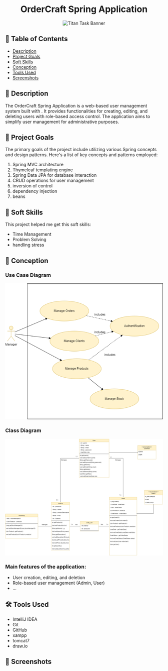 <h1 align="center">
  OrderCraft Spring Application
</h1>

<p align="center">
  <img src="https://maghreb.simplonline.co/_next/image?url=https%3A%2F%2Fsimplonline-v3-prod.s3.eu-west-3.amazonaws.com%2Fmedia%2Fimage%2Fjpg%2Fartisan-coup-moyen-faisant-coupe-bois-52683-126475-658019fa23e3a331874602.jpg&w=1280&q=75" alt="Titan Task Banner">
</p>

## 📝 Table of Contents
- [Description](#description)
- [Project Goals](#project-goals)
- [Soft Skills](#soft-skills)
- [Conception](#conception)
- [Tools Used](#tools-used)
- [Screenshots](#screenshots)

## 🧐 Description <a name = "description"></a>
The OrderCraft Spring Application is a web-based user management system built with . It provides functionalities for creating, editing, and deleting users with role-based access control. The application aims to simplify user management for administrative purposes.

## 🎯 Project Goals <a name = "project-goals"></a>
The primary goals of the project include utilizing various Spring concepts and design patterns. Here's a list of key concepts and patterns employed:

1. Spring MVC architecture
2. Thymeleaf templating engine
3. Spring Data JPA for database interaction
4. CRUD operations for user management
5. inversion of control
6. dependency injection
7. beans

## 🤝 Soft Skills <a name = "soft-skills"></a>
This project helped me get this soft skills:

- Time Management
- Problem Solving
- handling stress
  

## 📝 Conception <a name = "conception"></a>
### Use Case Diagram
![usecase Diagram](src/main/webapp/WEB-INF/assets/UseCase.drawio.png)

### Class Diagram
![Class Diagram](src/main/webapp/WEB-INF/assets/OrderCraft.drawio.png)

### Main features of the application:
- User creation, editing, and deletion
- Role-based user management (Admin, User)
- ...


## 🛠️ Tools Used <a name = "tools-used"></a>
- IntelliJ IDEA
- Git
- GitHub
- xampp
- tomcat7
- draw.io


## 📸 Screenshots <a name = "screenshots"></a>



